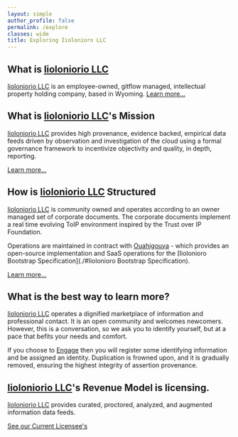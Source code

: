 ```yaml
---
layout: simple
author_profile: false
permalink: /explore
classes: wide
title: Exploring Iiolonioro LLC
---
```

<script src="/static/scripts/explore.js"></script>

## What is [Iioloniorio LLC](/explore/master-data)

[Iioloniorio LLC](/explore/master-data) is an employee-owned, gitflow managed, intellectual
property holding company, based in Wyoming.
<a href="/explore/what-are-we">Learn more...</a>


## What is [Iioloniorio LLC](/explore/master-data)'s Mission

[Iioloniorio LLC](/explore/master-data) provides high provenance, evidence backed,
empirical data feeds driven by observation and investigation of the cloud
using a formal governance framework to incentivize objectivity and quality,
in depth, reporting.

<a href="#iiolonioro">Learn more...</a>


## How is [Iioloniorio LLC](/explore/master-data) Structured

[Iioloniorio LLC](/explore/master-data) is community owned and operates according to an owner managed
set of corporate documents.  The corporate documents implement a real time
evolving ToIP environment inspired by the Trust over IP Foundation.

Operations are maintained in contract with [Ouahigouya](./ouahigouya) - which
provides an open-source implementation and SaaS operations for
 the [Iiolonioro Bootstrap Specification](./#Iiolonioro Bootstrap Specification).

<a href="#iiolonioro">Learn more...</a>

## What is the best way to learn more?

[Iioloniorio LLC](/explore/master-data) operates a dignified marketplace of information and professional
contact.  It is an open community and welcomes newcomers.  However, this is
a conversation, so we ask you to identify yourself, but at a
pace that befits your needs and comfort.

If you choose to [Engage](./engage) then you will register some identifying
information and be assigned an identity.  Duplication is frowned upon, and
it is gradually removed, ensuring the highest integrity of assertion provenance.


## [Iioloniorio LLC](/explore/master-data)'s Revenue Model is licensing.

[Iioloniorio LLC](/explore/master-data) provides curated,
proctored, analyzed, and augmented information data feeds.

[See our Current Licensee's](/explore/licensees)

